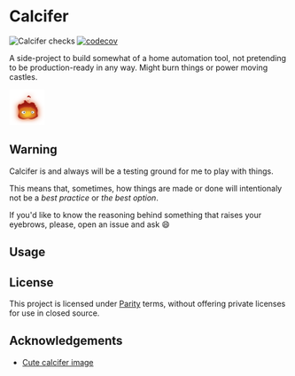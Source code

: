 # Calcifer

![Calcifer checks](https://github.com/alferpal/calcifer/workflows/Calcifer%20checks/badge.svg?branch=main)
[![codecov](https://codecov.io/gh/alferpal/calcifer/branch/master/graph/badge.svg)](https://codecov.io/gh/alferpal/calcifer)

A side-project to build somewhat of a home automation tool, not pretending to be production-ready in any way. Might burn things or power moving castles.

<img width="64" height="64" src="logo.png">

## Warning
Calcifer is and always will be a testing ground for me to play with things.

This means that, sometimes, how things are made or done will intentionaly not be a _best practice_ or _the best option_.

If you'd like to know the reasoning behind something that raises your eyebrows, please, open an issue and ask :smile:

## Usage

## License

This project is licensed under [Parity](./LICENSE) terms, without offering private licenses for use in closed source.

## Acknowledgements

* [Cute calcifer image](https://www.pinterest.es/pin/725501821195734857)
